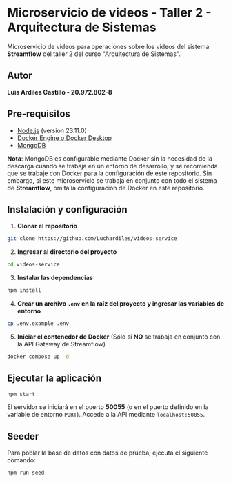 # Microservicio de videos - Taller 2 - Arquitectura de Sistemas

Microservicio de videos para operaciones sobre los videos del sistema **Streamflow** del taller 2 del curso "Arquitectura de Sistemas".

## Autor

**Luis Ardiles Castillo - 20.972.802-8**

## Pre-requisitos

- [Node.js](https://nodejs.org/es/) (version 23.11.0)
- [Docker Engine o Docker Desktop](https://docs.docker.com/manuals/)
- [MongoDB](https://www.mongodb.com/)

**Nota**: MongoDB es configurable mediante Docker sin la necesidad de la descarga cuando se trabaja en un entorno de desarrollo, y se recomienda que se trabaje con Docker para la configuración de este repositorio. Sin embargo, si este microservicio se trabaja en conjunto con todo el sistema de **Streamflow**, omita la configuración de Docker en este repositorio.

## Instalación y configuración

1. **Clonar el repositorio**

```bash
git clone https://github.com/Luchardiles/videos-service
```

2. **Ingresar al directorio del proyecto**

```bash
cd videos-service
```

3. **Instalar las dependencias**

```bash
npm install
```

4. **Crear un archivo `.env` en la raíz del proyecto y ingresar las variables de entorno**

```bash
cp .env.example .env
```

5. **Iniciar el contenedor de Docker** (Sólo si **NO** se trabaja en conjunto con la API Gateway de Streamflow)

```bash
docker compose up -d
```

## Ejecutar la aplicación

```bash
npm start
```

El servidor se iniciará en el puerto **50055** (o en el puerto definido en la variable de entorno `PORT`). Accede a la API mediante `localhost:50055`.

## Seeder

Para poblar la base de datos con datos de prueba, ejecuta el siguiente comando:

```bash
npm run seed
```